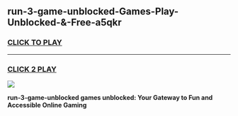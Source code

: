 
## run-3-game-unblocked-Games-Play-Unblocked-&-Free-a5qkr
<h3>
<a href="https://premium76.site?title=run-3-game-unblocked&ref=24A">CLICK TO PLAY</a></h3>
<hr>

<h3>
<a href="https://premium76.site?title=run-3-game-unblocked&ref=24A">CLICK 2 PLAY</a>
  
</h3>

<a href="https://premium76.site?title=run-3-game-unblocked&ref=24A"><img src="https://clearcache.store/games.png"></a>


**run-3-game-unblocked games unblocked: Your Gateway to Fun and Accessible Online Gaming**
